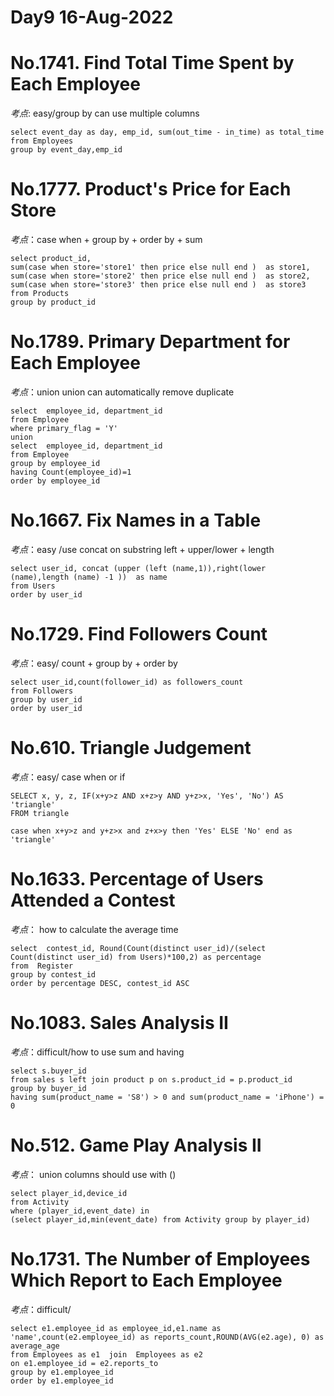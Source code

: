 #
Day9 16-Aug-2022
====

####
No.1741. Find Total Time Spent by Each Employee
==
*考点*: easy/group by can use multiple columns 
    
    select event_day as day, emp_id, sum(out_time - in_time) as total_time
    from Employees
    group by event_day,emp_id

####

####
No.1777. Product's Price for Each Store
==
*考点*：case when + group by + order by + sum

    select product_id,
    sum(case when store='store1' then price else null end )  as store1,
    sum(case when store='store2' then price else null end )  as store2,
    sum(case when store='store3' then price else null end )  as store3
    from Products
    group by product_id

    
####

####
No.1789. Primary Department for Each Employee
==
*考点*：union union can automatically remove duplicate

    select  employee_id, department_id
    from Employee
    where primary_flag = 'Y'
    union 
    select  employee_id, department_id
    from Employee
    group by employee_id
    having Count(employee_id)=1
    order by employee_id 

####

####
No.1667. Fix Names in a Table
==
*考点*：easy /use concat on substring
       left + upper/lower + length

    select user_id, concat (upper (left (name,1)),right(lower (name),length (name) -1 ))  as name
    from Users
    order by user_id
####

####
No.1729. Find Followers Count
==
*考点*：easy/ count + group by + order by

    select user_id,count(follower_id) as followers_count
    from Followers
    group by user_id
    order by user_id
####

####
No.610. Triangle Judgement
==
*考点*：easy/ case when or if

    SELECT x, y, z, IF(x+y>z AND x+z>y AND y+z>x, 'Yes', 'No') AS 'triangle'
    FROM triangle

    case when x+y>z and y+z>x and z+x>y then 'Yes' ELSE 'No' end as 'triangle'

####

####
No.1633. Percentage of Users Attended a Contest
==
*考点*： how to calculate the  average time 

    select  contest_id, Round(Count(distinct user_id)/(select Count(distinct user_id) from Users)*100,2) as percentage
    from  Register
    group by contest_id
    order by percentage DESC, contest_id ASC


####
No.1083. Sales Analysis II
==
*考点*：difficult/how to use sum and having 

    select s.buyer_id
    from sales s left join product p on s.product_id = p.product_id
    group by buyer_id
    having sum(product_name = 'S8') > 0 and sum(product_name = 'iPhone') = 0


####
No.512. Game Play Analysis II
==  
*考点*： union columns should use with ()

    select player_id,device_id
    from Activity
    where (player_id,event_date) in
    (select player_id,min(event_date) from Activity group by player_id)



####
No.1731. The Number of Employees Which Report to Each Employee
==
*考点*：difficult/ 

    select e1.employee_id as employee_id,e1.name as 'name',count(e2.employee_id) as reports_count,ROUND(AVG(e2.age), 0) as average_age
    from Employees as e1  join  Employees as e2
    on e1.employee_id = e2.reports_to
    group by e1.employee_id
    order by e1.employee_id

